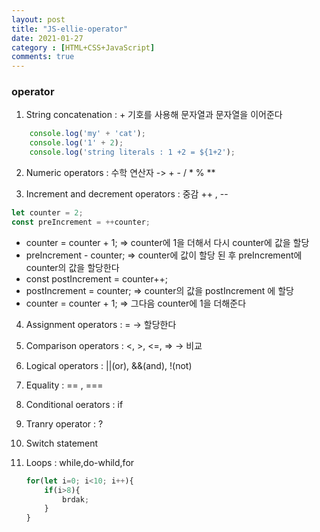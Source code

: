 ```yaml
---
layout: post
title: "JS-ellie-operator"
date: 2021-01-27
category : [HTML+CSS+JavaScript]
comments: true
---
```


### operator

1. String concatenation : + 기호를 사용해 문자열과 문자열을 이어준다
```JavaScript
    console.log('my' + 'cat');
    console.log('1' + 2);
    console.log('string literals : 1 +2 = ${1+2');
```

2. Numeric operators : 수학 연산자 -> + - / * % **

3. Increment and decrement operators : 중감  ++ , --
```JavaScript
let counter = 2;
const preIncrement = ++counter;
```
- counter = counter + 1; => counter에 1을 더해서 다시 counter에 값을 할당
- preIncrement - counter; => counter에 값이 할당 된 후 preIncrement에 counter의 값을 할당한다
- const postIncrement = counter++;
- postIncrement = counter; => counter의 값을 postIncrement 에 할당
- counter = counter + 1; => 그다음 counter에 1을 더해준다

4. Assignment operators : = -> 할당한다
5. Comparison operators : <, >, <=, => -> 비교 
6. Logical operators : ||(or), &&(and), !(not) 
7. Equality : == , ===
8. Conditional oerators : if
9. Tranry operator : ?
10. Switch statement
11. Loops : while,do-whild,for

    ```JavaScript
    for(let i=0; i<10; i++){
        if(i>8){
            brdak;
        }
    }
    ```
